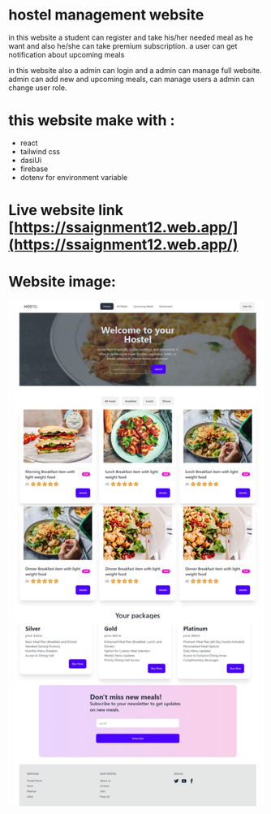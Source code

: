 # hostel management website 
in this website a student can register and take his/her needed meal as he want and also he/she can take premium subscription. a user can get notification about upcoming meals

in this website also a admin can login and a admin can manage full website. admin can add new and upcoming meals, can manage users a admin can change user role.

# this website make with :
 * react
 * tailwind css
 * dasiUi
 * firebase 
 * dotenv for environment variable

# Live website link [https://ssaignment12.web.app/](https://ssaignment12.web.app/)

# Website image:
<img src="./public/full.jpeg"/>
